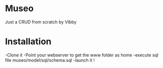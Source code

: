 Museo
=====

Just a CRUD from scratch by Vibby

Installation
=====

-Clone it
-Point your webserver to get the www folder as home
-execute sql file museo/model/sql/schema.sql
-launch it !
